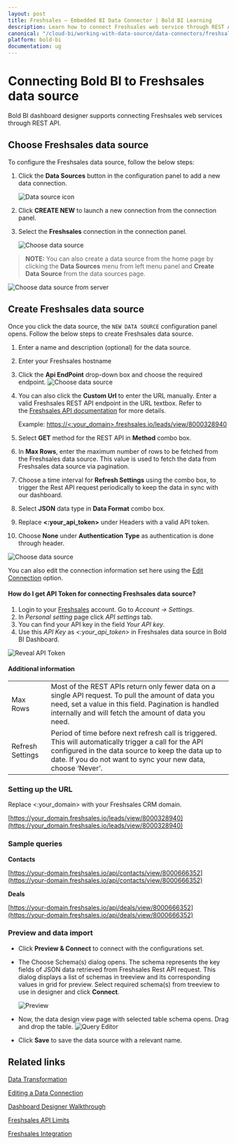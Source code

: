 ```yaml
---
layout: post
title: Freshsales – Embedded BI Data Connector | Bold BI Learning
description: Learn how to connect Freshsales web service through REST API endpoint with Bold BI Embedded and create a data source.
canonical: "/cloud-bi/working-with-data-source/data-connectors/freshsales/"
platform: bold-bi
documentation: ug
---
```


# Connecting Bold BI to Freshsales data source
Bold BI dashboard designer supports connecting Freshsales web services through REST API. 

## Choose Freshsales data source
To configure the Freshsales data source, follow the below steps:
1. Click the **Data Sources** button in the configuration panel to add a new data connection.

   ![Data source icon](/static/assets/embedded/working-with-datasource/data-connectors/images/common/DataSourcesIcon.png)

2. Click **CREATE NEW** to launch a new connection from the connection panel.
3. Select the **Freshsales** connection in the connection panel.

   ![Choose data source](/static/assets/embedded/working-with-datasource/data-connectors/images/freshsales/ChooseDS.png)

> **NOTE:**  You can also create a data source from the home page by clicking the **Data Sources** menu from left menu panel and **Create Data Source** from the data sources page.

   ![Choose data source from server](/static/assets/embedded/working-with-datasource/data-connectors/images/freshsales/ChooseDS_server.png)
   
## Create Freshsales data source
Once you click the data source, the `NEW DATA SOURCE` configuration panel opens. Follow the below steps to create Freshsales data source.
1. Enter a name and description (optional) for the data source.
2. Enter your Freshsales hostname
3. Click the **Api EndPoint** drop-down box and choose the required endpoint.
    ![Choose data source](/static/assets/embedded/working-with-datasource/data-connectors/images/freshsales/Select_EndPoint.png)
4. You can also click the **Custom Url** to enter the URL manually. Enter a valid Freshsales REST API endpoint in the URL textbox. Refer to the [Freshsales API documentation](https://www.freshsales.io/api/#getting-started) for more details.

    Example: [https://&lt;:your_domain&gt;.freshsales.io/leads/view/8000328940](https://%3c:your_domain%3e.freshsales.io/leads/view/8000328940)    

5. Select **GET** method for the REST API in **Method** combo box.
6. In **Max Rows**, enter the maximum number of rows to be fetched from the Freshsales data source. This value is used to fetch the data from Freshsales data source via pagination.
7. Choose a time interval for **Refresh Settings** using the combo box, to trigger the Rest API request periodically to keep the data in sync with our dashboard.  
8. Select **JSON** data type in **Data Format** combo box.
9. Replace **&lt;:your_api_token&gt;** under Headers with a valid API token.
10. Choose **None** under **Authentication Type** as authentication is done through header.

   ![Choose data source](/static/assets/embedded/working-with-datasource/data-connectors/images/freshsales/DataSource.png)

You can also edit the connection information set here using the [Edit Connection](/embedded-bi/working-with-data-source/editing-a-data-connection/) option.

#### How do I get API Token for connecting Freshsales data source?

1. Login to your [Freshsales](https://www.freshworks.com/freshsales-crm/login/) account. Go to *Account -> Settings*.
2. In *Personal setting* page click *API settings* tab.
3. You can find your API key in the field *Your API key*.
4. Use this *API Key* as *&lt;:your_api_token&gt;* in Freshsales data source in Bold BI Dashboard.

![Reveal API Token](/static/assets/embedded/working-with-datasource/data-connectors/images/freshsales/APIToken.png)

#### Additional information
<table width="600">
<tr>
<td>
Max Rows
</td>
<td>
Most of the REST APIs return only fewer data on a single API request. To pull the amount of data you need, set a value in this field.  
Pagination is handled internally and will fetch the amount of data you need.
</td>
</tr>
<tr>
<td>
Refresh Settings
</td>
<td>
Period of time before next refresh call is triggered. This will automatically trigger a call for the API configured in the data source to keep the data up to date. If you do not want to sync your new data, choose ‘Never’.
</td>
</tr>
</table>

### Setting up the URL

Replace &lt;:your_domain&gt; with your Freshsales CRM domain.

[https://your_domain.freshsales.io/leads/view/8000328940](https://your_domain.freshsales.io/leads/view/8000328940)   

### Sample queries

**Contacts**

[https://your-domain.freshsales.io/api/contacts/view/8000666352](https://your-domain.freshsales.io/api/contacts/view/8000666352)

**Deals**

[https://your-domain.freshsales.io/api/deals/view/8000666352](https://your-domain.freshsales.io/api/deals/view/8000666352)

### Preview and data import
* Click **Preview & Connect** to connect with the configurations set.
* The Choose Schema(s) dialog opens. The schema represents the key fields of JSON data retrieved from Freshsales Rest API request. This dialog displays a list of schemas in treeview and its corresponding values in grid for preview. Select required schema(s) from treeview to use in designer and click **Connect**.

   ![Preview](/static/assets/embedded/working-with-datasource/data-connectors/images/common/Preview.png)

* Now, the data design view page with selected table schema opens. Drag and drop the table.
   ![Query Editor](/static/assets/embedded/working-with-datasource/data-connectors/images/common/QueryEditor.png)

* Click **Save** to save the data source with a relevant name.

## Related links
[Data Transformation](/embedded-bi/working-with-data-source/transforming-data/joining-table/)

[Editing a Data Connection](/embedded-bi/working-with-data-source/editing-a-data-connection/)   

[Dashboard Designer Walkthrough](/embedded-bi/getting-started/bold-bi-walk-through/)

[Freshsales API Limits](https://support.freshsales.io/support/solutions/articles/223406-does-freshsales-have-api-request-limits-for-an-account-)

[Freshsales Integration](https://www.boldbi.com/integrations/freshsales?utm_source=syncfusion&utm_medium=documentation&utm_campaign=boldbifreshsalesintegration)